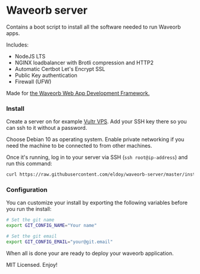 # Waveorb server

Contains a boot script to install all the software needed to run Waveorb apps.

Includes:

* NodeJS LTS
* NGINX loadbalancer with Brotli compression and HTTP2
* Automatic Certbot Let's Encrypt SSL
* Public Key authentication
* Firewall (UFW)

Made for [the Waveorb Web App Development Framework.](https://waveorb.com)

### Install

Create a server on for example [Vultr VPS](https://vultr.com). Add your SSH key there so you can ssh to it without a password.

Choose Debian 10 as operating system. Enable private networking if you need the machine to be connected to from other machines.

Once it's running, log in to your server via SSH (`ssh root@ip-address`) and run this command:
```sh
curl https://raw.githubusercontent.com/eldoy/waveorb-server/master/install.sh | sh
```

### Configuration

You can customize your install by exporting the following variables before you run the install:
```sh
# Set the git name
export GIT_CONFIG_NAME="Your name"

# Set the git email
export GIT_CONFIG_EMAIL="your@git.email"
```

When all is done your are ready to deploy your waveorb application.

MIT Licensed. Enjoy!

